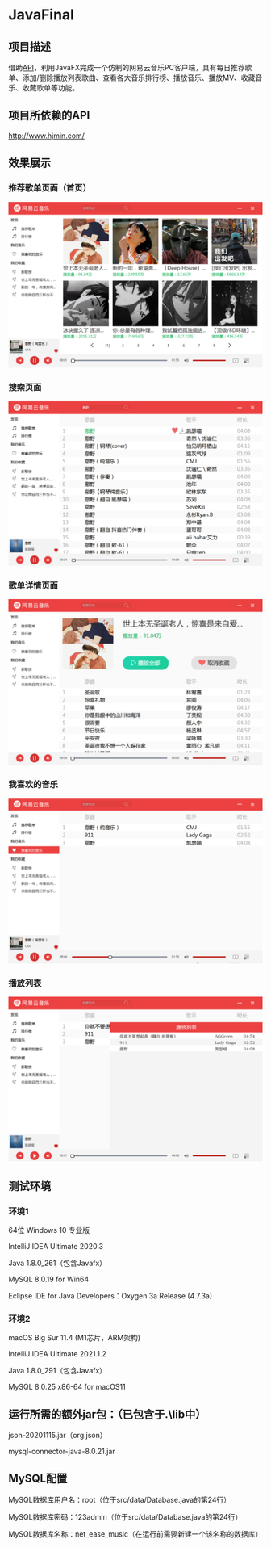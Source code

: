 # JavaFinal

## 项目描述

借助[API](http://www.hjmin.com)，利用JavaFX完成一个仿制的网易云音乐PC客户端，具有每日推荐歌单、添加/删除播放列表歌曲、查看各大音乐排行榜、播放音乐、播放MV、收藏音乐、收藏歌单等功能。

## 项目所依赖的API

http://www.hjmin.com/

## 效果展示

### 推荐歌单页面（首页）

![](pic/1.png)

### 搜索页面

![](pic/2.png)

### 歌单详情页面

![](pic/3.png)

### 我喜欢的音乐

![](pic/4.png)

### 播放列表

![](pic/5.png)

## 测试环境

### 环境1
64位 Windows 10 专业版

IntelliJ IDEA Ultimate 2020.3

Java 1.8.0_261（包含Javafx）

MySQL 8.0.19 for Win64

Eclipse IDE for Java Developers：Oxygen.3a Release (4.7.3a)

### 环境2
macOS Big Sur 11.4 (M1芯片，ARM架构)

IntelliJ IDEA Ultimate 2021.1.2

Java 1.8.0_291（包含Javafx）

MySQL 8.0.25 x86-64 for macOS11

## 运行所需的额外jar包：（已包含于.\lib中）

json-20201115.jar（org.json）

mysql-connector-java-8.0.21.jar

## MySQL配置

MySQL数据库用户名：root（位于src/data/Database.java的第24行）

MySQL数据库密码：123admin（位于src/data/Database.java的第24行）

MySQL数据库名称：net_ease_music（在运行前需要新建一个该名称的数据库）
